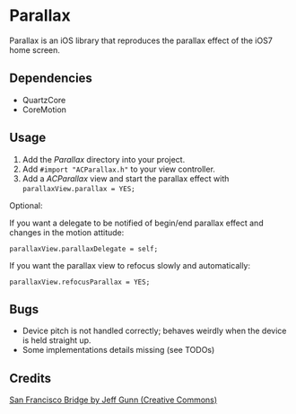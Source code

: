 # Parallax

Parallax is an iOS library that reproduces the parallax effect of the iOS7 home screen.

## Dependencies

- QuartzCore
- CoreMotion

## Usage

1. Add the _Parallax_ directory into your project.
2. Add `#import "ACParallax.h"` to your view controller.
3. Add a _ACParallax_ view and start the parallax effect with `parallaxView.parallax = YES;`

Optional:

If you want a delegate to be notified of begin/end parallax effect and changes in the motion attitude:
    
    parallaxView.parallaxDelegate = self;
    
    
If you want the parallax view to refocus slowly and automatically:

    parallaxView.refocusParallax = YES;
    

## Bugs

- Device pitch is not handled correctly; behaves weirdly when the device is held straight up.
- Some implementations details missing (see TODOs)


## Credits

[San Francisco Bridge by Jeff Gunn (Creative Commons)](http://www.flickr.com/photos/jeffgunn/6663234085/)